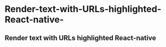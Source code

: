 # Render-text-with-URLs-highlighted-React-native-
## Render text with URLs highlighted React-native 
